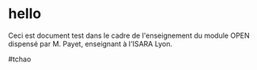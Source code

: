 # hello


Ceci est document test dans le cadre de l'enseignement du module OPEN dispensé par M. Payet, enseignant à l'ISARA Lyon. 


#tchao
